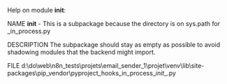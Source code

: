 Help on module __init__:

NAME
    __init__ - This is a subpackage because the directory is on sys.path for _in_process.py

DESCRIPTION
    The subpackage should stay as empty as possible to avoid shadowing modules that
    the backend might import.

FILE
    d:\do\web\n8n_tests\projets\email_sender_1\projet\venv\lib\site-packages\pip\_vendor\pyproject_hooks\_in_process\__init__.py


